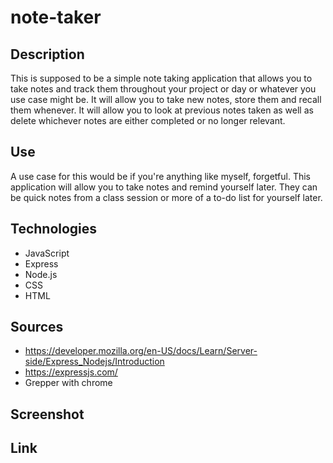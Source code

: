# note-taker

## Description

This is supposed to be a simple note taking application that allows you to take notes and track them throughout your project or day or whatever you use case might be. It will allow you to take new notes, store them and recall them whenever. It will allow you to look at previous notes taken as well as delete whichever notes are either completed or no longer relevant.

## Use

A use case for this would be if you're anything like myself, forgetful. This application will allow you to take notes and remind yourself later. They can be quick notes from a class session or more of a to-do list for yourself later.

## Technologies

- JavaScript
- Express
- Node.js
- CSS
- HTML

## Sources

- https://developer.mozilla.org/en-US/docs/Learn/Server-side/Express_Nodejs/Introduction
- https://expressjs.com/
- Grepper with chrome

## Screenshot

## Link